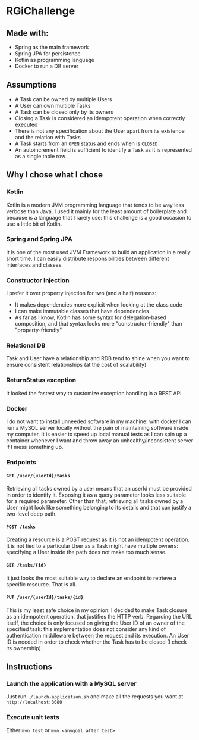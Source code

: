 # RGiChallenge



## Made with:

- Spring as the main framework
- Spring JPA for persistence
- Kotlin as programming language
- Docker to run a DB server


## Assumptions

- A Task can be owned by multiple Users
- A User can own multiple Tasks
- A Task can be closed only by its owners
- Closing a Task is considered an idempotent operation when correctly executed
- There is not any specification about the User apart from its existence and the relation with Tasks
- A Task starts from an `OPEN` status and ends when is `CLOSED`
- An autoincrement field is sufficient to identify a Task as it is represented as a single table row


## Why I chose what I chose

### Kotlin
Kotlin is a modern JVM programming language that tends to be way less verbose than Java. I used it mainly for the least 
amount of boilerplate and because is a language that I rarely use: this challenge is a good occasion to use a little bit
of Kotlin.

### Spring and Spring JPA
It is one of the most used JVM Framework to build an application in a really short time. I can easily distribute
responsibilities between different interfaces and classes.

### Constructor Injection
I prefer it over property injection for two (and a half) reasons:
- It makes dependencies more explicit when looking at the class code
- I can make immutable classes that have dependencies
- As far as I know, Kotlin has some syntax for delegation-based composition, and that syntax looks more 
"constructor-friendly" than "property-friendly"

### Relational DB
Task and User have a relationship and RDB tend to shine when you want to ensure consistent relationships (at the 
cost of scalability)

### ReturnStatus exception
It looked the fastest way to customize exception handling in a REST API

### Docker
I do not want to install unneeded software in my machine: with docker I can run a MySQL server locally without the pain 
of maintaining software inside my computer. It is easier to speed up local manual tests as I can spin up a container 
whenever I want and throw away an unhealthy/inconsistent server if I mess something up.

### Endpoints
#### `GET /user/{userId}/tasks`
Retrieving all tasks owned by a user means that an userId must be provided in order to identify it. Exposing it as a query
parameter looks less suitable for a required parameter. Other than that, retrieving all tasks owned by a User might look
like something belonging to its details and that can justify a two-level deep path.
#### `POST /tasks`
Creating a resource is a POST request as it is not an idempotent operation. It is not tied to a particular User as a Task
might have multiple owners: specifying a User inside the path does not make too much sense.
#### `GET /tasks/{id}`
It just looks the most suitable way to declare an endpoint to retrieve a specific resource. That is all.
#### `PUT /user/{userId}/tasks/{id}`
This is my least safe choice in my opinion: I decided to make Task closure as an idempotent operation, that justifies
the HTTP verb. Regarding the URL itself, the choice is only focused on giving the User ID of an owner of the specified
task: this implementation does not consider any kind of authentication middleware between the request and its execution.
An User ID is needed in order to check whether the Task has to be closed (I check its ownership).


## Instructions
### Launch the application with a MySQL server
Just run `./launch-application.sh` and make all the requests you want at `http://localhost:8080`
### Execute unit tests
Either `mvn test` or `mvn <anygoal after test>`

